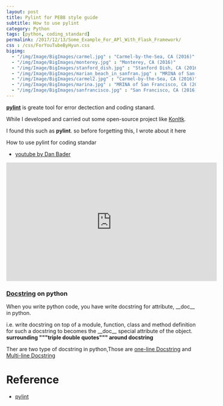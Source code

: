 ```yaml
---
layout: post
title: Pylint for PEB8 style guide 
subtitle: How to use pylint 
category: Python
tags: [python, coding_standard]
permalink: /2017/12/13/Some_Example_For_APl_With_Flask_Framework/
css : /css/ForYouTubeByHyun.css
bigimg: 
  - "/img/Image/BigImages/carmel.jpg" : "Carmel-by-the-Sea, CA (2016)"
  - "/img/Image/BigImages/monterey.jpg" : "Monterey, CA (2016)"
  - "/img/Image/BigImages/stanford_dish.jpg" : "Stanford Dish, CA (2016)"
  - "/img/Image/BigImages/marian_beach_in_sanfran.jpg" : "MRINA of San Francisco, CA (2016)"
  - "/img/Image/BigImages/carmel2.jpg" : "Carmel-by-the-Sea, CA (2016)"
  - "/img/Image/BigImages/marina.jpg" : "MRINA of San Francisco, CA (2016)"
  - "/img/Image/BigImages/sanfrancisco.jpg" : "San Francisco, CA (2016)"
---
```


**[pylint](https://www.pylint.org/)** is greate tool for error dectection and coding stanard.

While I developed and carried out some open-source project like [Konltk](http://www.konltk.org/). 

I found this such as **pylint**. so before forgetting this, I wrote about it here

<div id="tutorial-section">

  <div id="tutorial-title">How to use pylint for coding standar</div>

  <ul class="nav nav-pills">
    <li class="active"><a data-toggle="tab" href="#refrigerator">youtube by Dan Bader</a></li>
  </ul>

  <div class="tab-content">
    <div id="refrigerator" class="tab-pane fade in active">
      <iframe width="560" height="315" src="https://www.youtube.com/embed/fFY5103p5-c" frameborder="0" allow="autoplay; encrypted-media" allowfullscreen></iframe>
    </div>
  </div>
</div>

### [Docstring](https://www.python.org/dev/peps/pep-0257/#multi-line-docstrings) on python
 
When you write python code, you have write docstring for attribute, \_\_doc\_\_ in python. 

i.e. write docstring on top of a module, function, class and method definition for such a docstring to becomes the \_\_doc\_\_ special attribute of the object. **surrounding """triple double quotes""" around docstring**

Ther are two type of docstring in python,Those are [one-line Docstring](https://www.python.org/dev/peps/pep-0257/#one-line-docstrings) and [Multi-line Docstring](https://www.python.org/dev/peps/pep-0257/#multi-line-docstrings)


# Reference

 - [pylint](https://www.pylint.org/)
